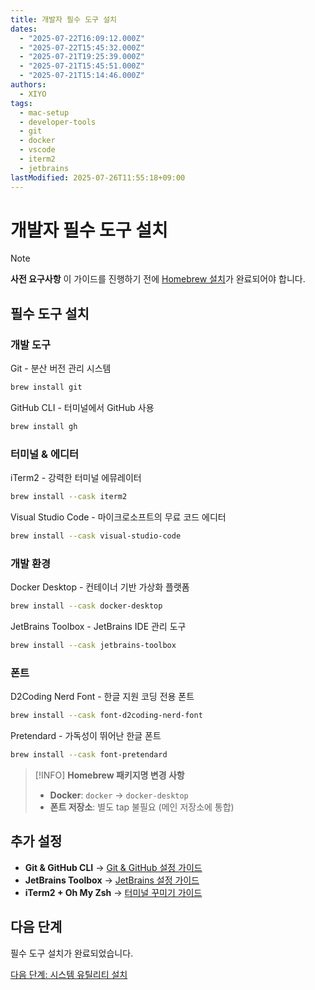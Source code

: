 ```yaml
---
title: 개발자 필수 도구 설치
dates:
  - "2025-07-22T16:09:12.000Z"
  - "2025-07-22T15:45:32.000Z"
  - "2025-07-21T19:25:39.000Z"
  - "2025-07-21T15:45:51.000Z"
  - "2025-07-21T15:14:46.000Z"
authors:
  - XIYO
tags:
  - mac-setup
  - developer-tools
  - git
  - docker
  - vscode
  - iterm2
  - jetbrains
lastModified: 2025-07-26T11:55:18+09:00
---
```


# 개발자 필수 도구 설치

> [!NOTE]
> **사전 요구사항**
> 이 가이드를 진행하기 전에 [Homebrew 설치](macos-step00-homebrew-installation)가 완료되어야 합니다.

## 필수 도구 설치

### 개발 도구

Git - 분산 버전 관리 시스템

```bash
brew install git
```

GitHub CLI - 터미널에서 GitHub 사용

```bash
brew install gh
```

### 터미널 & 에디터

iTerm2 - 강력한 터미널 에뮤레이터

```bash
brew install --cask iterm2
```

Visual Studio Code - 마이크로소프트의 무료 코드 에디터

```bash
brew install --cask visual-studio-code
```

### 개발 환경

Docker Desktop - 컨테이너 기반 가상화 플랫폼

```bash
brew install --cask docker-desktop
```

JetBrains Toolbox - JetBrains IDE 관리 도구

```bash
brew install --cask jetbrains-toolbox
```

### 폰트

D2Coding Nerd Font - 한글 지원 코딩 전용 폰트

```bash
brew install --cask font-d2coding-nerd-font
```

Pretendard - 가독성이 뛰어난 한글 폰트

```bash
brew install --cask font-pretendard
```

> [!INFO]
> **Homebrew 패키지명 변경 사항**
>
> - **Docker**: `docker` → `docker-desktop`
> - **폰트 저장소**: 별도 tap 불필요 (메인 저장소에 통합)


## 추가 설정

- **Git & GitHub CLI** → [Git & GitHub 설정 가이드](git-github-setup)
- **JetBrains Toolbox** → [JetBrains 설정 가이드](jetbrains-setup)
- **iTerm2 + Oh My Zsh** → [터미널 꾸미기 가이드](terminal-customization)

## 다음 단계

필수 도구 설치가 완료되었습니다.

[다음 단계: 시스템 유틸리티 설치](macos-step02-system-utilities)
